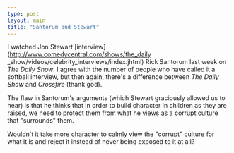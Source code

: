 ```yaml
---
type: post
layout: main
title: "Santorum and Stewart"
---
```

I watched Jon Stewart [interview](http://www.comedycentral.com/shows/the_daily
_show/videos/celebrity_interviews/index.jhtml) Rick Santorum last week on _The
Daily Show_. I agree with the number of people who have called it a softball
interview, but then again, there's a difference between _The Daily Show_ and
_Crossfire_ (thank god).

  
The flaw in Santorum's arguments (which Stewart graciously allowed us to hear)
is that he thinks that in order to build character in children as they are
raised, we need to protect them from what he views as a corrupt culture that
"surrounds" them.

  
Wouldn't it take more character to calmly view the "corrupt" culture for what
it is and reject it instead of never being exposed to it at all?

